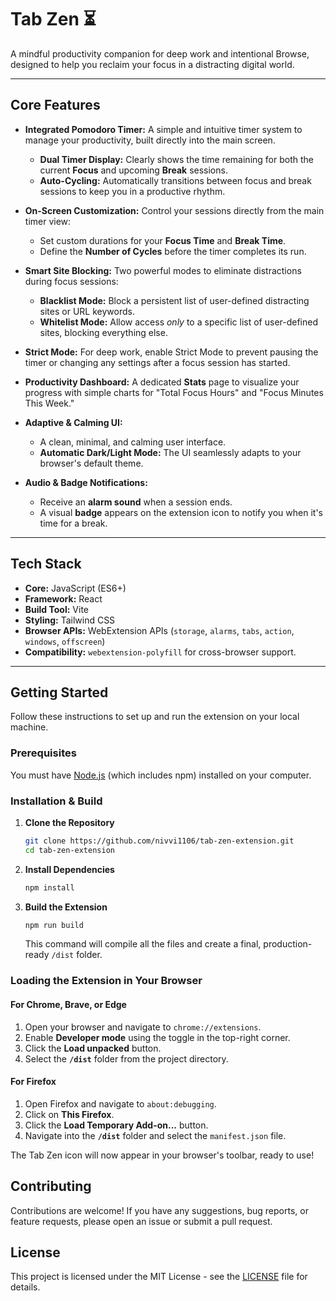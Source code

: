 # Tab Zen ⏳

A mindful productivity companion for deep work and intentional Browse, designed to help you reclaim your focus in a distracting digital world.

---

##  Core Features

* **Integrated Pomodoro Timer:** A simple and intuitive timer system to manage your productivity, built directly into the main screen.
    * **Dual Timer Display:** Clearly shows the time remaining for both the current **Focus** and upcoming **Break** sessions.
    * **Auto-Cycling:** Automatically transitions between focus and break sessions to keep you in a productive rhythm.

* **On-Screen Customization:** Control your sessions directly from the main timer view:
    * Set custom durations for your **Focus Time** and **Break Time**.
    * Define the **Number of Cycles** before the timer completes its run.

* **Smart Site Blocking:** Two powerful modes to eliminate distractions during focus sessions:
    * **Blacklist Mode:** Block a persistent list of user-defined distracting sites or URL keywords.
    * **Whitelist Mode:** Allow access *only* to a specific list of user-defined sites, blocking everything else.

* **Strict Mode:** For deep work, enable Strict Mode to prevent pausing the timer or changing any settings after a focus session has started.

* **Productivity Dashboard:** A dedicated **Stats** page to visualize your progress with simple charts for "Total Focus Hours" and "Focus Minutes This Week."

* **Adaptive & Calming UI:**
    * A clean, minimal, and calming user interface.
    * **Automatic Dark/Light Mode:** The UI seamlessly adapts to your browser's default theme.

* **Audio & Badge Notifications:**
    * Receive an **alarm sound** when a session ends.
    * A visual **badge** appears on the extension icon to notify you when it's time for a break.

---

##  Tech Stack

* **Core:** JavaScript (ES6+)
* **Framework:** React
* **Build Tool:** Vite
* **Styling:** Tailwind CSS
* **Browser APIs:** WebExtension APIs (`storage`, `alarms`, `tabs`, `action`, `windows`, `offscreen`)
* **Compatibility:** `webextension-polyfill` for cross-browser support.

---

##  Getting Started

Follow these instructions to set up and run the extension on your local machine.

### Prerequisites

You must have [Node.js](https://nodejs.org/) (which includes npm) installed on your computer.

### Installation & Build

1.  **Clone the Repository**
    ```bash
    git clone https://github.com/nivvi1106/tab-zen-extension.git
    cd tab-zen-extension
    ```

2.  **Install Dependencies**
    ```bash
    npm install
    ```

3.  **Build the Extension**
    ```bash
    npm run build
    ```
    This command will compile all the files and create a final, production-ready `/dist` folder.

### Loading the Extension in Your Browser

#### For Chrome, Brave, or Edge

1.  Open your browser and navigate to `chrome://extensions`.
2.  Enable **Developer mode** using the toggle in the top-right corner.
3.  Click the **Load unpacked** button.
4.  Select the **`/dist`** folder from the project directory.

#### For Firefox

1.  Open Firefox and navigate to `about:debugging`.
2.  Click on **This Firefox**.
3.  Click the **Load Temporary Add-on...** button.
4.  Navigate into the **`/dist`** folder and select the `manifest.json` file.

The Tab Zen icon will now appear in your browser's toolbar, ready to use!

##  Contributing
Contributions are welcome! If you have any suggestions, bug reports, or feature requests, please open an issue or submit a pull request.

##  License
This project is licensed under the MIT License - see the [LICENSE](LICENSE) file for details.
